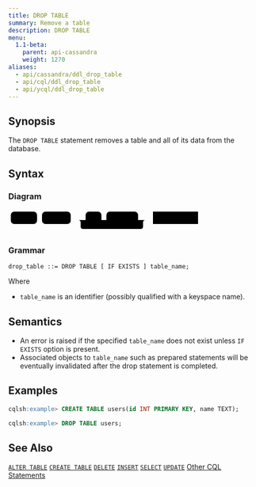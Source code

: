 ```yaml
---
title: DROP TABLE
summary: Remove a table
description: DROP TABLE
menu:
  1.1-beta:
    parent: api-cassandra
    weight: 1270
aliases:
  - api/cassandra/ddl_drop_table
  - api/cql/ddl_drop_table
  - api/ycql/ddl_drop_table
---
```


## Synopsis
The `DROP TABLE` statement removes a table and all of its data from the database.

## Syntax

### Diagram
<svg class="rrdiagram" version="1.1" xmlns:xlink="http://www.w3.org/1999/xlink" xmlns="http://www.w3.org/2000/svg" width="388" height="50" viewbox="0 0 388 50"><path class="connector" d="M0 22h5m53 0h10m58 0h30m32 0h10m64 0h20m-141 0q5 0 5 5v8q0 5 5 5h116q5 0 5-5v-8q0-5 5-5m5 0h10m91 0h5"/><rect class="literal" x="5" y="5" width="53" height="25" rx="7"/><text class="text" x="15" y="22">DROP</text><rect class="literal" x="68" y="5" width="58" height="25" rx="7"/><text class="text" x="78" y="22">TABLE</text><rect class="literal" x="156" y="5" width="32" height="25" rx="7"/><text class="text" x="166" y="22">IF</text><rect class="literal" x="198" y="5" width="64" height="25" rx="7"/><text class="text" x="208" y="22">EXISTS</text><a xlink:href="../grammar_diagrams#table-name"><rect class="rule" x="292" y="5" width="91" height="25"/><text class="text" x="302" y="22">table_name</text></a></svg>

### Grammar
```
drop_table ::= DROP TABLE [ IF EXISTS ] table_name;
```
Where

- `table_name` is an identifier (possibly qualified with a keyspace name).

## Semantics

 - An error is raised if the specified `table_name` does not exist unless `IF EXISTS` option is present.
 - Associated objects to `table_name` such as prepared statements will be eventually invalidated after the drop statement is completed.

## Examples

```{.sql .copy .separator-gt} 
cqlsh:example> CREATE TABLE users(id INT PRIMARY KEY, name TEXT);
```
```{.sql .copy .separator-gt} 
cqlsh:example> DROP TABLE users;
```

## See Also

[`ALTER TABLE`](../ddl_alter_table)
[`CREATE TABLE`](../ddl_create_table)
[`DELETE`](../dml_delete)
[`INSERT`](../dml_insert)
[`SELECT`](../dml_select)
[`UPDATE`](../dml_update)
[Other CQL Statements](..)
